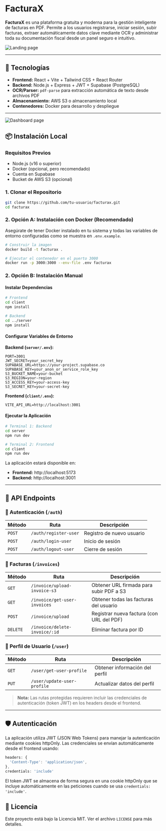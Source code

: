 # FacturaX

**FacturaX** es una plataforma gratuita y moderna para la gestión inteligente de facturas en PDF. Permite a los usuarios registrarse, iniciar sesión, subir facturas, extraer automáticamente datos clave mediante OCR y administrar toda su documentación fiscal desde un panel seguro e intuitivo.

![Landing page](https://julscatalan.dev/extra-images/facturax-landing.png)

---

## 🚀 Tecnologías

- **Frontend:** React + Vite + Tailwind CSS + React Router
- **Backend:** Node.js + Express + JWT + Supabase (PostgreSQL)
- **OCR/Parser:** `pdf-parse` para extracción automática de texto desde archivos PDF
- **Almacenamiento:** AWS S3 o almacenamiento local
- **Contenedores:** Docker para desarrollo y despliegue

---

![Dashboard page](https://julscatalan.dev/extra-images/facturax-dash.png)

## 📦 Instalación Local

### Requisitos Previos
- Node.js (v16 o superior)
- Docker (opcional, pero recomendado)
- Cuenta en Supabase
- Bucket de AWS S3 (opcional)

### 1. Clonar el Repositorio
```bash
git clone https://github.com/tu-usuario/facturax.git
cd facturax
```

### 2. Opción A: Instalación con Docker (Recomendado)

Asegúrate de tener Docker instalado en tu sistema y todas las variables de entorno configuradas como se muestra en `.env.example`.

```bash
# Construir la imagen
docker build -t facturax .

# Ejecutar el contenedor en el puerto 3000
docker run -p 3000:3000 --env-file .env facturax
```

### 2. Opción B: Instalación Manual

#### Instalar Dependencias
```bash
# Frontend
cd client
npm install

# Backend
cd ../server
npm install
```

#### Configurar Variables de Entorno

**Backend (`server/.env`):**
```env
PORT=3001
JWT_SECRET=your_secret_key
SUPABASE_URL=https://your-project.supabase.co
SUPABASE_KEY=your_anon_or_service_role_key
S3_BUCKET_NAME=your-bucket
S3_REGION=your-region
S3_ACCESS_KEY=your-access-key
S3_SECRET_KEY=your-secret-key
```

**Frontend (`client/.env`):**
```env
VITE_API_URL=http://localhost:3001
```

#### Ejecutar la Aplicación
```bash
# Terminal 1: Backend
cd server
npm run dev

# Terminal 2: Frontend
cd client
npm run dev
```

La aplicación estará disponible en:
- **Frontend:** http://localhost:5173
- **Backend:** http://localhost:3001

---

## 🔌 API Endpoints

### 🔑 Autenticación (`/auth`)
| Método | Ruta | Descripción |
|--------|------|-------------|
| `POST` | `/auth/register-user` | Registro de nuevo usuario |
| `POST` | `/auth/login-user` | Inicio de sesión |
| `POST` | `/auth/logout-user` | Cierre de sesión |

### 📄 Facturas (`/invoices`)
| Método | Ruta | Descripción |
|--------|------|-------------|
| `GET` | `/invoice/upload-invoice-s3` | Obtener URL firmada para subir PDF a S3 |
| `GET` | `/invoice/get-user-invoices` | Obtener todas las facturas del usuario |
| `POST` | `/invoice/upload` | Registrar nueva factura (con URL del PDF) |
| `DELETE` | `/invoice/delete-invoice/:id` | Eliminar factura por ID |

### 👤 Perfil de Usuario (`/user`)
| Método | Ruta | Descripción |
|--------|------|-------------|
| `GET` | `/user/get-user-profile` | Obtener información del perfil |
| `PUT` | `/user/update-user-profile` | Actualizar datos del perfil |

> **Nota:** Las rutas protegidas requieren incluir las credenciales de autenticación (token JWT) en los headers desde el frontend.

---

## 🛡️ Autenticación

La aplicación utiliza JWT (JSON Web Tokens) para manejar la autenticación mediante cookies httpOnly. Las credenciales se envían automáticamente desde el frontend usando:

```javascript
headers: {
  'Content-Type': 'application/json',
},
credentials: 'include'
```

El token JWT se almacena de forma segura en una cookie httpOnly que se incluye automáticamente en las peticiones cuando se usa `credentials: 'include'`.

## 📝 Licencia

Este proyecto está bajo la Licencia MIT. Ver el archivo `LICENSE` para más detalles.